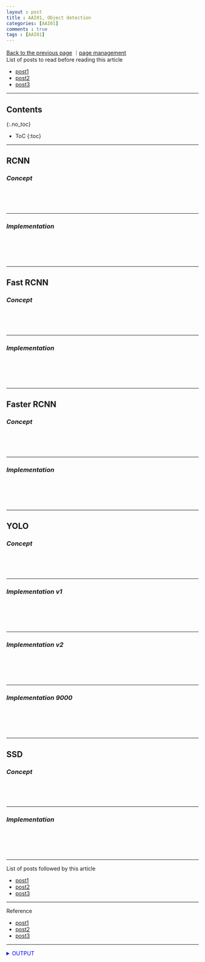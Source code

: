 ```yaml
---
layout : post
title : AAI01, Object detection
categories: [AAI01]
comments : true
tags : [AAI01]
---
```

[Back to the previous page](https://userdyk-github.github.io/Study.html) ｜<a href="https://github.com/userdyk-github/userdyk-github.github.io/blob/master/_posts/AAI01/2019-08-13-AAI01-Object-detection.md" target="_blank">page management</a><br>
List of posts to read before reading this article
- <a href='https://userdyk-github.github.io/'>post1</a>
- <a href='https://userdyk-github.github.io/'>post2</a>
- <a href='https://userdyk-github.github.io/'>post3</a>

---

## Contents
{:.no_toc}

* ToC
{:toc}

<hr class="division1">

## **RCNN**
### ***Concept***
<br><br><br>

---

### ***Implementation***
```python
```
<br><br><br>
<hr class="division2">

## **Fast RCNN**
### ***Concept***
<br><br><br>

---

### ***Implementation***
```python
```
<br><br><br>
<hr class="division2">

## **Faster RCNN**
### ***Concept***
<br><br><br>

---

### ***Implementation***
```python
```
<br><br><br>
<hr class="division2">

## **YOLO**
### ***Concept***
<br><br><br>

---

### ***Implementation v1***
```python
```
<br><br><br>

---

### ***Implementation v2***
```python
```
<br><br><br>

---

### ***Implementation 9000***
```python
```
<br><br><br>
<hr class="division2">

## **SSD**
### ***Concept***
<br><br><br>

---

### ***Implementation***
```python
```
<br><br><br>
<hr class="division1">

List of posts followed by this article
- [post1](https://userdyk-github.github.io/)
- <a href='https://userdyk-github.github.io/'>post2</a>
- <a href='https://userdyk-github.github.io/'>post3</a>

---

Reference
- [post1](https://userdyk-github.github.io/)
- <a href='https://userdyk-github.github.io/'>post2</a>
- <a href='https://userdyk-github.github.io/'>post3</a>

---

<details markdown="1">
<summary class='jb-small' style="color:blue">OUTPUT</summary>
<hr class='division3'>
    <details markdown="1">
    <summary class='jb-small' style="color:red">OUTPUT</summary>
    <hr class='division3_1'>
    <hr class='division3_1'>
    </details>
<hr class='division3'>
</details>


